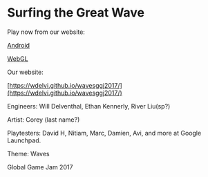 # Surfing the Great Wave

Play now from our website:

[Android](./play/surfingthegreatwave.apk)

[WebGL](./play/webgl/index.html)

Our website:

[https://wdelvi.github.io/wavesggj2017/](https://wdelvi.github.io/wavesggj2017/)

Engineers:  Will Delventhal, Ethan Kennerly, River Liu(sp?)

Artist:  Corey (last name?)

Playtesters:  David H, Nitiam, Marc, Damien, Avi, and more at Google Launchpad.

Theme:  Waves

Global Game Jam 2017
